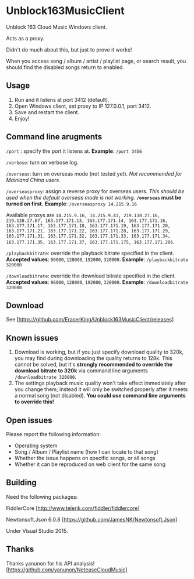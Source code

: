 # Unblock163MusicClient

Unblock 163 Cloud Music Windows client.

Acts as a proxy.

Didn't do much about this, but just to prove it works!

When you access song / album / artist / playlist page, or search result, you should find the disabled songs return to enabled.

## Usage

1. Run and it listens at port 3412 (default).
2. Open Windows client, set proxy to IP 127.0.0.1, port 3412.
3. Save and restart the client.
4. Enjoy!

## Command line arugments

`/port` : specify the port it listens at. **Example**: `/port 3456`

`/verbose`: turn on verbose log.

`/overseas`: turn on overseas mode (not tested yet). *Not recommended for Mainland China users.*

`/overseasproxy`: assign a reverse proxy for overseas users. *This should be used when the default overseas mode is not working.* **`/overseas` must be turned on first.** **Example**: `/overseasproxy 14.215.9.16`

Available proxys are `14.215.9.16, 14.215.9.43, 219.138.27.16, 219.138.27.67, 163.177.171.13, 163.177.171.14, 163.177.171.16, 163.177.171.17, 163.177.171.18, 163.177.171.19, 163.177.171.20, 163.177.171.21, 163.177.171.22, 163.177.171.28, 163.177.171.29, 163.177.171.31, 163.177.171.32, 163.177.171.33, 163.177.171.34, 163.177.171.35, 163.177.171.37, 163.177.171.175, 163.177.171.206`.

`/playbackbitrate`: override the playback bitrate specified in the client. **Accepted values**: `96000`, `128000`, `192000`, `320000`. **Example**: `/playbackbitrate 320000`

`/downloadbitrate`: override the download bitrate specified in the client. **Accepted values**: `96000`, `128000`, `192000`, `320000`. **Example**: `/downloadbitrate 320000`

## Download

See [https://github.com/EraserKing/Unblock163MusicClient/releases]

## Known issues

1. Download is working, but if you just specify download quality to 320k, you may find during downloading the quality returns to 128k. This cannot be solved, but it's **strongly recommended to override the download bitrate to 320k** via command line arguments `/downloadbitrate 320000`.
2. The settings playback music quality won't take effect immediately after you change them; instead it will only be switched properly after it meets a normal song (not disabled). **You could use command line arguments to override this!**

## Open issues

Please report the following information:

* Operating system
* Song / Album / Playlist name (how I can locate to that song)
* Whether the issue happens on specific songs, or all songs
* Whether it can be reproduced on web client for the same song

## Building

Need the following packages:

FiddlerCore [http://www.telerik.com/fiddler/fiddlercore]

Newtonsoft.Json 6.0.8 [https://github.com/JamesNK/Newtonsoft.Json]

Under Visual Studio 2015.

## Thanks

Thanks yanunon for his API analysis! [https://github.com/yanunon/NeteaseCloudMusic]